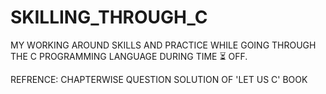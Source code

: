 # SKILLING_THROUGH_C
MY WORKING AROUND SKILLS AND PRACTICE WHILE GOING THROUGH THE C PROGRAMMING LANGUAGE DURING TIME ⏳ OFF.



REFRENCE: CHAPTERWISE QUESTION SOLUTION OF 'LET US C' BOOK
